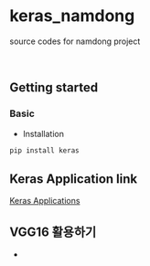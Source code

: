 # keras_namdong
source codes for namdong project

<br/>

## Getting started
### Basic
* Installation
```bash
pip install keras
```

## Keras Application link
[Keras Applications](https://github.com/keras-team/keras-applications)


## VGG16 활용하기
* 
